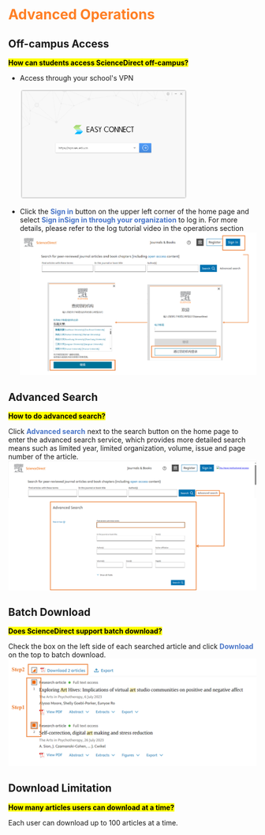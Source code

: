 # <font color="#FF7F24">Advanced Operations</font>

## Off-campus Access

<mark>**How can students access ScienceDirect off-campus?**</mark>

* Access through your school's VPN

  <img src=".\imgs\VPN.png" style="zoom: 33%;" />

* Click the <font color="#4875C8"><b>Sign in</b></font> button on the upper left corner of the home page and select <font color="#4875C8"><b>Sign in</b></font><font color="#4875C8"><b>Sign in through your organization</b></font> to log in. For more details, please refer to the log tutorial video in the operations section<img src=".\imgs\log.png" style="zoom: 100%;" />

## Advanced Search

<mark>**How to do advanced search?**</mark>

Click <font color="#4875C8"><b>Advanced search</b></font> next to the search button on the home page to enter the advanced search service, which provides more detailed search means such as limited year, limited organization, volume, issue and page number of the article.<img src=".\imgs\advanced_search.png" style="zoom: 100%;" />

## Batch Download

<mark>**Does ScienceDirect support batch download?**</mark>

Check the box on the left side of each searched article and click <font color="#4875C8"><b>Download</b></font> on the top to batch download.![](.\imgs\batch_download.png)

## Download Limitation

<mark>**How many articles users can download at a time?**</mark>

Each user can download up to 100 articles at a time.